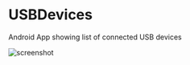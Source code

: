 # USBDevices
Android App showing list of connected USB devices

![screenshot](https://user-images.githubusercontent.com/15368828/31316720-49889ade-ac33-11e7-9cf4-9fb03c4d3594.png)
